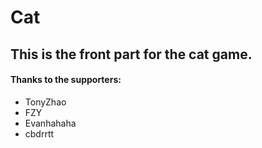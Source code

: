 Cat
=====
## This is the front part for the cat game.
#### Thanks to the supporters:
- TonyZhao
- FZY
- Evanhahaha
- cbdrrtt
